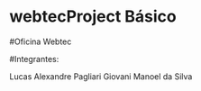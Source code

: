 # webtecProject Básico 
 
#Oficina Webtec

#Integrantes:

Lucas Alexandre Pagliari
Giovani Manoel da Silva
